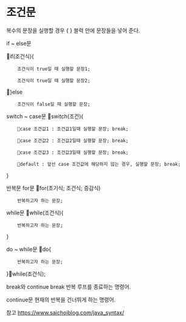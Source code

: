 조건문
====

복수의 문장을 실행할 경우 { } 블럭 안에 문장들을 넣어 준다.


if ~ else문

if(조건식){

        조건식이 true일 때 실행할 문장1;

        조건식이 true일 때 실행할 문장2;

}else

        조건식이 false일 때 실행할 문장;
        
        

switch ~ case문
switch(조건){

        case 조건값1 : 조건값1일때 실행할 문장; break;

        case 조건값2 : 조건값2일때 실행할 문장; break;

        case 조건값3 : 조건값3일때 실행할 문장; break;

        default : 앞선 case 조건값에 해당하지 않는 경우, 실행할 문장; break;

}

반복문
for문
for(초기식; 조건식; 증감식)

        반복하고자 하는 문장;

while문
while(조건식){

        반복하고자 하는 문장;

}

do ~ while문
do{

        반복하고자 하는 문장;

}while(조건식);

break와 continue
break
반복 루프를 종료하는 명령어.

continue문
현재의 반복을 건너뛰게 하는 명령어.

참고 https://www.saichoiblog.com/java_syntax/
